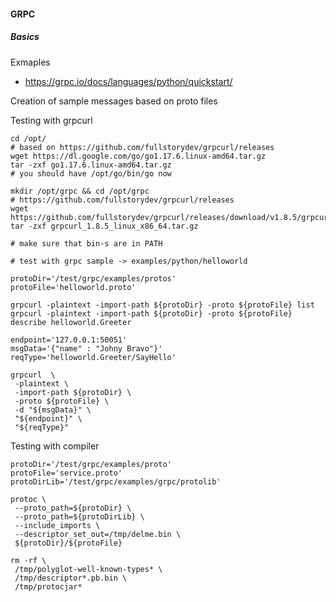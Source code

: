 #### GRPC

##### Basics

Exmaples
 * https://grpc.io/docs/languages/python/quickstart/

Creation of sample messages based on proto files

Testing with grpcurl

    cd /opt/
    # based on https://github.com/fullstorydev/grpcurl/releases
    wget https://dl.google.com/go/go1.17.6.linux-amd64.tar.gz
    tar -zxf go1.17.6.linux-amd64.tar.gz
    # you should have /opt/go/bin/go now
    
    mkdir /opt/grpc && cd /opt/grpc
    # https://github.com/fullstorydev/grpcurl/releases
    wget https://github.com/fullstorydev/grpcurl/releases/download/v1.8.5/grpcurl_1.8.5_linux_x86_64.tar.gz
    tar -zxf grpcurl_1.8.5_linux_x86_64.tar.gz

    # make sure that bin-s are in PATH

    # test with grpc sample -> examples/python/helloworld

    protoDir='/test/grpc/examples/protos'
    protoFile='helloworld.proto'

    grpcurl -plaintext -import-path ${protoDir} -proto ${protoFile} list
    grpcurl -plaintext -import-path ${protoDir} -proto ${protoFile} describe helloworld.Greeter

    endpoint='127.0.0.1:50051'
    msgData='{"name" : "Johny Bravo"}'
    reqType='helloworld.Greeter/SayHello'

    grpcurl  \
     -plaintext \
     -import-path ${protoDir} \
     -proto ${protoFile} \
     -d "${msgData}" \
     "${endpoint}" \
     "${reqType}"

Testing with compiler

    protoDir='/test/grpc/examples/proto'
    protoFile='service.proto'
    protoDirLib='/test/grpc/examples/grpc/protolib'
    
    protoc \
     --proto_path=${protoDir} \
     --proto_path=${protoDirLib} \
     --include_imports \
     --descriptor_set_out=/tmp/delme.bin \
     ${protoDir}/${protoFile}
    
    rm -rf \
     /tmp/polyglot-well-known-types* \
     /tmp/descriptor*.pb.bin \
     /tmp/protocjar*

